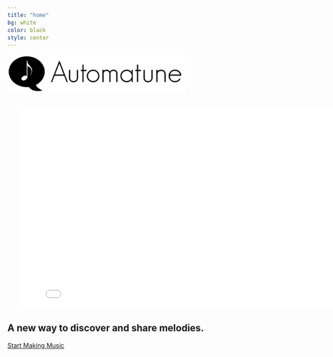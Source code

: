 ```yaml
---
title: "home"
bg: white
color: black
style: center
---
```


<img id="automatune-logo" src="img/automatune-logo.png" width="400" alt="Automatune" />

<div style="margin: 30px;">
    <iframe class="youtubeEmbed" width="800" height="450" src="//www.youtube.com/embed/rU6m4N4Okv8?rel=0&amp;showinfo=0" frameborder="0" allowfullscreen></iframe>
</div>

<script>
    document.addEventListener("DOMContentLoaded", function(event) {
        function setAspectRatio() {
          jQuery('iframe').each(function() {
            jQuery(this).css('height', jQuery(this).width() * 9/16);
          });
        }

        setAspectRatio();   
        jQuery(window).resize(setAspectRatio);
    });
</script>

## A new way to discover and share melodies.

<a href="app" class="button blue">Start Making Music</a>
